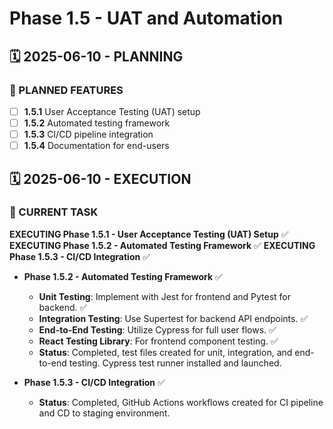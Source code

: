 # Phase 1.5 - UAT and Automation

## 🗓️ 2025-06-10 - PLANNING
### 🎯 PLANNED FEATURES
- [ ] **1.5.1** User Acceptance Testing (UAT) setup
- [ ] **1.5.2** Automated testing framework
- [ ] **1.5.3** CI/CD pipeline integration
- [ ] **1.5.4** Documentation for end-users

## 🗓️ 2025-06-10 - EXECUTION
### 🚀 CURRENT TASK
**EXECUTING Phase 1.5.1 - User Acceptance Testing (UAT) Setup** ✅
**EXECUTING Phase 1.5.2 - Automated Testing Framework** ✅
**EXECUTING Phase 1.5.3 - CI/CD Integration** ✅

- **Phase 1.5.2 - Automated Testing Framework** ✅
  - **Unit Testing**: Implement with Jest for frontend and Pytest for backend. ✅
  - **Integration Testing**: Use Supertest for backend API endpoints. ✅
  - **End-to-End Testing**: Utilize Cypress for full user flows. ✅
  - **React Testing Library**: For frontend component testing. ✅
  - **Status**: Completed, test files created for unit, integration, and end-to-end testing. Cypress test runner installed and launched.

- **Phase 1.5.3 - CI/CD Integration** ✅
  - **Status**: Completed, GitHub Actions workflows created for CI pipeline and CD to staging environment.
